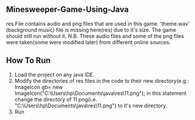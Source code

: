 ## Minesweeper-Game-Using-Java
res File contains audio and png files that are used in this game.
'theme.wav' (background music) file is missing here(res) due to it's size. The game should still run without it.
N.B. These audio files and some of the png files were taken(some were modified later) from different online sources.

## How To Run
1. Load the project on any java IDE.
2. Modify the directories of res files in the code to their new directory(e.g.: ImageIcon gb= new ImageIcon("C:\\Users\\hp\\Documents\\java\\res\\11.png"); 
   in this statement change the directory of 11.png(i.e. "C:\\Users\\hp\\Documents\\java\\res\\11.png") to it's new directory.
3. Run

